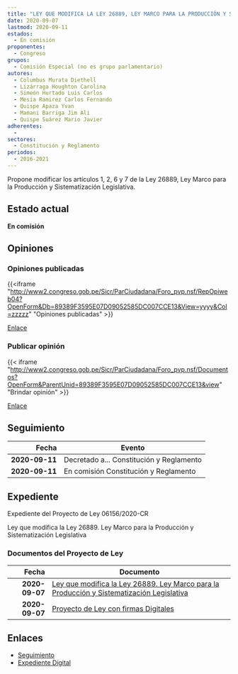 ```yaml
---
title: "LEY QUE MODIFICA LA LEY 26889, LEY MARCO PARA LA PRODUCCIÓN Y SISTEMATIZACIÓN LEGISLATIVA"
date: 2020-09-07
lastmod: 2020-09-11
estados: 
  - En comisión
proponentes: 
  - Congreso
grupos: 
  - Comisión Especial (no es grupo parlamentario)
autores: 
  - Columbus Murata Diethell
  - Lizárraga Houghton Carolina
  - Simeón Hurtado Luis Carlos
  - Mesía Ramirez Carlos Fernando
  - Quispe Apaza Yvan
  - Mamani Barriga Jim Ali
  - Quispe Suárez Mario Javier
adherentes: 
  - 
sectores: 
  - Constitución y Reglamento
periodos: 
  - 2016-2021
---
```


Propone modificar los artículos 1, 2, 6 y 7 de la Ley 26889, Ley Marco para la Producción y Sistematización Legislativa.


## Estado actual

**En comisión**

## Opiniones

### Opiniones publicadas

{{<iframe "http://www2.congreso.gob.pe/Sicr/ParCiudadana/Foro_pvp.nsf/RepOpiweb04?OpenForm&Db=89389F3595E07D09052585DC007CCE13&View=yyyy&Col=zzzzz" "Opiniones publicadas" >}}

[Enlace](http://www2.congreso.gob.pe/Sicr/ParCiudadana/Foro_pvp.nsf/RepOpiweb04?OpenForm&Db=89389F3595E07D09052585DC007CCE13&View=yyyy&Col=zzzzz)
### Publicar opinión

{{< iframe "http://www2.congreso.gob.pe/Sicr/ParCiudadana/Foro_pvp.nsf/Documentos?OpenForm&ParentUnid=89389F3595E07D09052585DC007CCE13&view" "Brindar opinión" >}}

[Enlace](http://www2.congreso.gob.pe/Sicr/ParCiudadana/Foro_pvp.nsf/Documentos?OpenForm&ParentUnid=89389F3595E07D09052585DC007CCE13&view)

## Seguimiento

| Fecha | Evento |
|------:|--------|
| **2020-09-11** | Decretado a... Constitución y Reglamento|
| **2020-09-11** | En comisión Constitución y Reglamento|


## Expediente

Expediente del Proyecto de Ley 06156/2020-CR

Ley que modifica la Ley 26889. Ley Marco para la Producción y Sistematización Legislativa


### Documentos del Proyecto de Ley

| Fecha | Documento |
|------:|--------|
| **2020-09-07** | [Ley que modifica la Ley 26889. Ley Marco para la Producción y Sistematización Legislativa](http://www.leyes.congreso.gob.pe/Documentos/2016_2021/Proyectos_de_Ley_y_de_Resoluciones_Legislativas/PL06156-20200907.pdf) |
| **2020-09-07** | [Proyecto de Ley con firmas Digitales](http://www.leyes.congreso.gob.pe/Documentos/2016_2021/Proyectos_de_Ley_y_de_Resoluciones_Legislativas/Proyectos_Firmas_digitales/PL06156.pdf) |

## Enlaces 

- [Seguimiento](http://www2.congreso.gob.pe/Sicr/TraDocEstProc/CLProLey2016.nsf/f7fff46988ca05b1052578e100829cc7/ba703870495b86a2052585dd000a1c72?OpenDocument)
- [Expediente Digital](http://www2.congreso.gob.pe/Sicr/TraDocEstProc/CLProLey2016.nsf/f7fff46988ca05b1052578e100829cc7/ba703870495b86a2052585dd000a1c72?OpenDocument&Click=05257FB7005EB655.eb71d0cf91d8294e05256cdf006b5706/$Body/0.1C6C)
